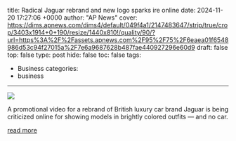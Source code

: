 title: Radical Jaguar rebrand and new logo sparks ire online
date: 2024-11-20 17:27:06 +0000
author: "AP News"
cover: https://dims.apnews.com/dims4/default/049f4a1/2147483647/strip/true/crop/3403x1914+0+190/resize/1440x810!/quality/90/?url=https%3A%2F%2Fassets.apnews.com%2F95%2F75%2F6eaea01f6548986d53c94f27015a%2F7e6a9687628b487fae440927296e60d9
draft: false
top: false
type: post
hide: false
toc: false
tags:
  - Business
categories:
  - business
---

![](https://dims.apnews.com/dims4/default/049f4a1/2147483647/strip/true/crop/3403x1914+0+190/resize/1440x810!/quality/90/?url=https%3A%2F%2Fassets.apnews.com%2F95%2F75%2F6eaea01f6548986d53c94f27015a%2F7e6a9687628b487fae440927296e60d9)

A promotional video for a rebrand of British luxury car brand Jaguar is being criticized online for showing models in brightly colored outfits — and no car.

[read more](https://apnews.com/article/jaguar-ad-branding-luxury-evs-8604c17fb387ac223ca912a2e3603446)
